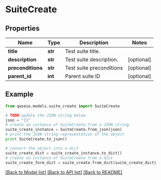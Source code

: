 # SuiteCreate


## Properties

Name | Type | Description | Notes
------------ | ------------- | ------------- | -------------
**title** | **str** | Test suite title. | 
**description** | **str** | Test suite description. | [optional] 
**preconditions** | **str** | Test suite preconditions | [optional] 
**parent_id** | **int** | Parent suite ID | [optional] 

## Example

```python
from qaseio.models.suite_create import SuiteCreate

# TODO update the JSON string below
json = "{}"
# create an instance of SuiteCreate from a JSON string
suite_create_instance = SuiteCreate.from_json(json)
# print the JSON string representation of the object
print SuiteCreate.to_json()

# convert the object into a dict
suite_create_dict = suite_create_instance.to_dict()
# create an instance of SuiteCreate from a dict
suite_create_form_dict = suite_create.from_dict(suite_create_dict)
```
[[Back to Model list]](../README.md#documentation-for-models) [[Back to API list]](../README.md#documentation-for-api-endpoints) [[Back to README]](../README.md)


